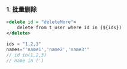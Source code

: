 ### 1. 批量删除

```xml
<delete id = "deleteMore">
    delete from t_user where id in (${ids})
</delete>
```

```java
ids = "1,2,3"
names="'name1','name2','name3'"
// id in(1,2,3) 
// name in (')
```


